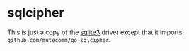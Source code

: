 # sqlcipher

This is just a copy of the [sqlite3](https://github.com/golang-migrate/migrate/blob/master/database/sqlite3) driver except that it imports `github.com/mutecomm/go-sqlcipher`.